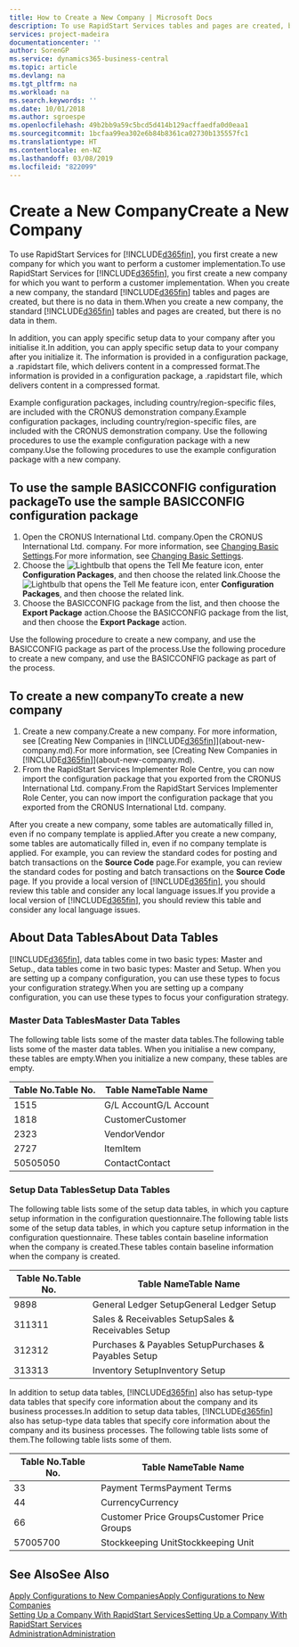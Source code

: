 ```yaml
---
title: How to Create a New Company | Microsoft Docs
description: To use RapidStart Services tables and pages are created, but there is no data in them.
services: project-madeira
documentationcenter: ''
author: SorenGP
ms.service: dynamics365-business-central
ms.topic: article
ms.devlang: na
ms.tgt_pltfrm: na
ms.workload: na
ms.search.keywords: ''
ms.date: 10/01/2018
ms.author: sgroespe
ms.openlocfilehash: 49b2bb9a59c5bcd5d414b129acffaedfa0d0eaa1
ms.sourcegitcommit: 1bcfaa99ea302e6b84b8361ca02730b135557fc1
ms.translationtype: HT
ms.contentlocale: en-NZ
ms.lasthandoff: 03/08/2019
ms.locfileid: "822099"
---
```

# <a name="create-a-new-company"></a><span data-ttu-id="13e7d-103">Create a New Company</span><span class="sxs-lookup"><span data-stu-id="13e7d-103">Create a New Company</span></span>
<span data-ttu-id="13e7d-104">To use RapidStart Services for [!INCLUDE[d365fin](includes/d365fin_md.md)], you first create a new company for which you want to perform a customer implementation.</span><span class="sxs-lookup"><span data-stu-id="13e7d-104">To use RapidStart Services for [!INCLUDE[d365fin](includes/d365fin_md.md)], you first create a new company for which you want to perform a customer implementation.</span></span> <span data-ttu-id="13e7d-105">When you create a new company, the standard [!INCLUDE[d365fin](includes/d365fin_md.md)] tables and pages are created, but there is no data in them.</span><span class="sxs-lookup"><span data-stu-id="13e7d-105">When you create a new company, the standard [!INCLUDE[d365fin](includes/d365fin_md.md)] tables and pages are created, but there is no data in them.</span></span>

<span data-ttu-id="13e7d-106">In addition, you can apply specific setup data to your company after you initialise it.</span><span class="sxs-lookup"><span data-stu-id="13e7d-106">In addition, you can apply specific setup data to your company after you initialize it.</span></span> <span data-ttu-id="13e7d-107">The information is provided in a configuration package, a .rapidstart file, which delivers content in a compressed format.</span><span class="sxs-lookup"><span data-stu-id="13e7d-107">The information is provided in a configuration package, a .rapidstart file, which delivers content in a compressed format.</span></span>  

<span data-ttu-id="13e7d-108">Example configuration packages, including country/region-specific files, are included with the CRONUS demonstration company.</span><span class="sxs-lookup"><span data-stu-id="13e7d-108">Example configuration packages, including country/region-specific files, are included with the CRONUS demonstration company.</span></span> <span data-ttu-id="13e7d-109">Use the following procedures to use the example configuration package with a new company.</span><span class="sxs-lookup"><span data-stu-id="13e7d-109">Use the following procedures to use the example configuration package with a new company.</span></span>  

## <a name="to-use-the-sample-basicconfig-configuration-package"></a><span data-ttu-id="13e7d-110">To use the sample BASICCONFIG configuration package</span><span class="sxs-lookup"><span data-stu-id="13e7d-110">To use the sample BASICCONFIG configuration package</span></span>  
1. <span data-ttu-id="13e7d-111">Open the CRONUS International Ltd. company.</span><span class="sxs-lookup"><span data-stu-id="13e7d-111">Open the CRONUS International Ltd. company.</span></span> <span data-ttu-id="13e7d-112">For more information, see [Changing Basic Settings](ui-change-basic-settings.md).</span><span class="sxs-lookup"><span data-stu-id="13e7d-112">For more information, see [Changing Basic Settings](ui-change-basic-settings.md).</span></span>
2. <span data-ttu-id="13e7d-113">Choose the ![Lightbulb that opens the Tell Me feature](media/ui-search/search_small.png "Tell me what you want to do") icon, enter **Configuration Packages**, and then choose the related link.</span><span class="sxs-lookup"><span data-stu-id="13e7d-113">Choose the ![Lightbulb that opens the Tell Me feature](media/ui-search/search_small.png "Tell me what you want to do") icon, enter **Configuration Packages**, and then choose the related link.</span></span>  
3. <span data-ttu-id="13e7d-114">Choose the BASICCONFIG package from the list, and then choose the **Export Package** action.</span><span class="sxs-lookup"><span data-stu-id="13e7d-114">Choose the BASICCONFIG package from the list, and then choose the **Export Package** action.</span></span>  

<span data-ttu-id="13e7d-115">Use the following procedure to create a new company, and use the BASICCONFIG package as part of the process.</span><span class="sxs-lookup"><span data-stu-id="13e7d-115">Use the following procedure to create a new company, and use the BASICCONFIG package as part of the process.</span></span>  

## <a name="to-create-a-new-company"></a><span data-ttu-id="13e7d-116">To create a new company</span><span class="sxs-lookup"><span data-stu-id="13e7d-116">To create a new company</span></span>  
1. <span data-ttu-id="13e7d-117">Create a new company.</span><span class="sxs-lookup"><span data-stu-id="13e7d-117">Create a new company.</span></span> <span data-ttu-id="13e7d-118">For more information, see [Creating New Companies in [!INCLUDE[d365fin](includes/d365fin_md.md)]](about-new-company.md).</span><span class="sxs-lookup"><span data-stu-id="13e7d-118">For more information, see [Creating New Companies in [!INCLUDE[d365fin](includes/d365fin_md.md)]](about-new-company.md).</span></span>
2. <span data-ttu-id="13e7d-119">From the RapidStart Services Implementer Role Centre, you can now import the configuration package that you exported from the CRONUS International Ltd. company.</span><span class="sxs-lookup"><span data-stu-id="13e7d-119">From the RapidStart Services Implementer Role Center, you can now import the configuration package that you exported from the CRONUS International Ltd. company.</span></span>

<span data-ttu-id="13e7d-120">After you create a new company, some tables are automatically filled in, even if no company template is applied.</span><span class="sxs-lookup"><span data-stu-id="13e7d-120">After you create a new company, some tables are automatically filled in, even if no company template is applied.</span></span> <span data-ttu-id="13e7d-121">For example, you can review the standard codes for posting and batch transactions on the **Source Code** page.</span><span class="sxs-lookup"><span data-stu-id="13e7d-121">For example, you can review the standard codes for posting and batch transactions on the **Source Code** page.</span></span> <span data-ttu-id="13e7d-122">If you provide a local version of [!INCLUDE[d365fin](includes/d365fin_md.md)], you should review this table and consider any local language issues.</span><span class="sxs-lookup"><span data-stu-id="13e7d-122">If you provide a local version of [!INCLUDE[d365fin](includes/d365fin_md.md)], you should review this table and consider any local language issues.</span></span>

## <a name="about-data-tables"></a><span data-ttu-id="13e7d-123">About Data Tables</span><span class="sxs-lookup"><span data-stu-id="13e7d-123">About Data Tables</span></span>
[!INCLUDE[d365fin](includes/d365fin_md.md)]<span data-ttu-id="13e7d-124">, data tables come in two basic types: Master and Setup.</span><span class="sxs-lookup"><span data-stu-id="13e7d-124">, data tables come in two basic types: Master and Setup.</span></span> <span data-ttu-id="13e7d-125">When you are setting up a company configuration, you can use these types to focus your configuration strategy.</span><span class="sxs-lookup"><span data-stu-id="13e7d-125">When you are setting up a company configuration, you can use these types to focus your configuration strategy.</span></span>  

### <a name="master-data-tables"></a><span data-ttu-id="13e7d-126">Master Data Tables</span><span class="sxs-lookup"><span data-stu-id="13e7d-126">Master Data Tables</span></span>  
<span data-ttu-id="13e7d-127">The following table lists some of the master data tables.</span><span class="sxs-lookup"><span data-stu-id="13e7d-127">The following table lists some of the master data tables.</span></span> <span data-ttu-id="13e7d-128">When you initialise a new company, these tables are empty.</span><span class="sxs-lookup"><span data-stu-id="13e7d-128">When you initialize a new company, these tables are empty.</span></span>  

|<span data-ttu-id="13e7d-129">Table No.</span><span class="sxs-lookup"><span data-stu-id="13e7d-129">Table No.</span></span>|<span data-ttu-id="13e7d-130">Table Name</span><span class="sxs-lookup"><span data-stu-id="13e7d-130">Table Name</span></span>|  
|-------------------|--------------------|  
|<span data-ttu-id="13e7d-131">15</span><span class="sxs-lookup"><span data-stu-id="13e7d-131">15</span></span>|<span data-ttu-id="13e7d-132">G/L Account</span><span class="sxs-lookup"><span data-stu-id="13e7d-132">G/L Account</span></span>|  
|<span data-ttu-id="13e7d-133">18</span><span class="sxs-lookup"><span data-stu-id="13e7d-133">18</span></span>|<span data-ttu-id="13e7d-134">Customer</span><span class="sxs-lookup"><span data-stu-id="13e7d-134">Customer</span></span>|  
|<span data-ttu-id="13e7d-135">23</span><span class="sxs-lookup"><span data-stu-id="13e7d-135">23</span></span>|<span data-ttu-id="13e7d-136">Vendor</span><span class="sxs-lookup"><span data-stu-id="13e7d-136">Vendor</span></span>|  
|<span data-ttu-id="13e7d-137">27</span><span class="sxs-lookup"><span data-stu-id="13e7d-137">27</span></span>|<span data-ttu-id="13e7d-138">Item</span><span class="sxs-lookup"><span data-stu-id="13e7d-138">Item</span></span>|  
|<span data-ttu-id="13e7d-139">5050</span><span class="sxs-lookup"><span data-stu-id="13e7d-139">5050</span></span>|<span data-ttu-id="13e7d-140">Contact</span><span class="sxs-lookup"><span data-stu-id="13e7d-140">Contact</span></span>|  

### <a name="setup-data-tables"></a><span data-ttu-id="13e7d-141">Setup Data Tables</span><span class="sxs-lookup"><span data-stu-id="13e7d-141">Setup Data Tables</span></span>  
<span data-ttu-id="13e7d-142">The following table lists some of the setup data tables, in which you capture setup information in the configuration questionnaire.</span><span class="sxs-lookup"><span data-stu-id="13e7d-142">The following table lists some of the setup data tables, in which you capture setup information in the configuration questionnaire.</span></span> <span data-ttu-id="13e7d-143">These tables contain baseline information when the company is created.</span><span class="sxs-lookup"><span data-stu-id="13e7d-143">These tables contain baseline information when the company is created.</span></span>  

|<span data-ttu-id="13e7d-144">Table No.</span><span class="sxs-lookup"><span data-stu-id="13e7d-144">Table No.</span></span>|<span data-ttu-id="13e7d-145">Table Name</span><span class="sxs-lookup"><span data-stu-id="13e7d-145">Table Name</span></span>|  
|-------------------|--------------------|  
|<span data-ttu-id="13e7d-146">98</span><span class="sxs-lookup"><span data-stu-id="13e7d-146">98</span></span>|<span data-ttu-id="13e7d-147">General Ledger Setup</span><span class="sxs-lookup"><span data-stu-id="13e7d-147">General Ledger Setup</span></span>|  
|<span data-ttu-id="13e7d-148">311</span><span class="sxs-lookup"><span data-stu-id="13e7d-148">311</span></span>|<span data-ttu-id="13e7d-149">Sales & Receivables Setup</span><span class="sxs-lookup"><span data-stu-id="13e7d-149">Sales & Receivables Setup</span></span>|  
|<span data-ttu-id="13e7d-150">312</span><span class="sxs-lookup"><span data-stu-id="13e7d-150">312</span></span>|<span data-ttu-id="13e7d-151">Purchases & Payables Setup</span><span class="sxs-lookup"><span data-stu-id="13e7d-151">Purchases & Payables Setup</span></span>|  
|<span data-ttu-id="13e7d-152">313</span><span class="sxs-lookup"><span data-stu-id="13e7d-152">313</span></span>|<span data-ttu-id="13e7d-153">Inventory Setup</span><span class="sxs-lookup"><span data-stu-id="13e7d-153">Inventory Setup</span></span>|  

<span data-ttu-id="13e7d-154">In addition to setup data tables, [!INCLUDE[d365fin](includes/d365fin_md.md)] also has setup-type data tables that specify core information about the company and its business processes.</span><span class="sxs-lookup"><span data-stu-id="13e7d-154">In addition to setup data tables, [!INCLUDE[d365fin](includes/d365fin_md.md)] also has setup-type data tables that specify core information about the company and its business processes.</span></span> <span data-ttu-id="13e7d-155">The following table lists some of them.</span><span class="sxs-lookup"><span data-stu-id="13e7d-155">The following table lists some of them.</span></span>  

|<span data-ttu-id="13e7d-156">Table No.</span><span class="sxs-lookup"><span data-stu-id="13e7d-156">Table No.</span></span>|<span data-ttu-id="13e7d-157">Table Name</span><span class="sxs-lookup"><span data-stu-id="13e7d-157">Table Name</span></span>|  
|-------------------|--------------------|  
|<span data-ttu-id="13e7d-158">3</span><span class="sxs-lookup"><span data-stu-id="13e7d-158">3</span></span>|<span data-ttu-id="13e7d-159">Payment Terms</span><span class="sxs-lookup"><span data-stu-id="13e7d-159">Payment Terms</span></span>|  
|<span data-ttu-id="13e7d-160">4</span><span class="sxs-lookup"><span data-stu-id="13e7d-160">4</span></span>|<span data-ttu-id="13e7d-161">Currency</span><span class="sxs-lookup"><span data-stu-id="13e7d-161">Currency</span></span>|  
|<span data-ttu-id="13e7d-162">6</span><span class="sxs-lookup"><span data-stu-id="13e7d-162">6</span></span>|<span data-ttu-id="13e7d-163">Customer Price Groups</span><span class="sxs-lookup"><span data-stu-id="13e7d-163">Customer Price Groups</span></span>|  
|<span data-ttu-id="13e7d-164">5700</span><span class="sxs-lookup"><span data-stu-id="13e7d-164">5700</span></span>|<span data-ttu-id="13e7d-165">Stockkeeping Unit</span><span class="sxs-lookup"><span data-stu-id="13e7d-165">Stockkeeping Unit</span></span>|

  

## <a name="see-also"></a><span data-ttu-id="13e7d-166">See Also</span><span class="sxs-lookup"><span data-stu-id="13e7d-166">See Also</span></span>  
[<span data-ttu-id="13e7d-167">Apply Configurations to New Companies</span><span class="sxs-lookup"><span data-stu-id="13e7d-167">Apply Configurations to New Companies</span></span>](admin-apply-configuration-to-new-companies.md)  
[<span data-ttu-id="13e7d-168">Setting Up a Company With RapidStart Services</span><span class="sxs-lookup"><span data-stu-id="13e7d-168">Setting Up a Company With RapidStart Services</span></span>](admin-set-up-a-company-with-rapidstart.md)  
[<span data-ttu-id="13e7d-169">Administration</span><span class="sxs-lookup"><span data-stu-id="13e7d-169">Administration</span></span>](admin-setup-and-administration.md)
